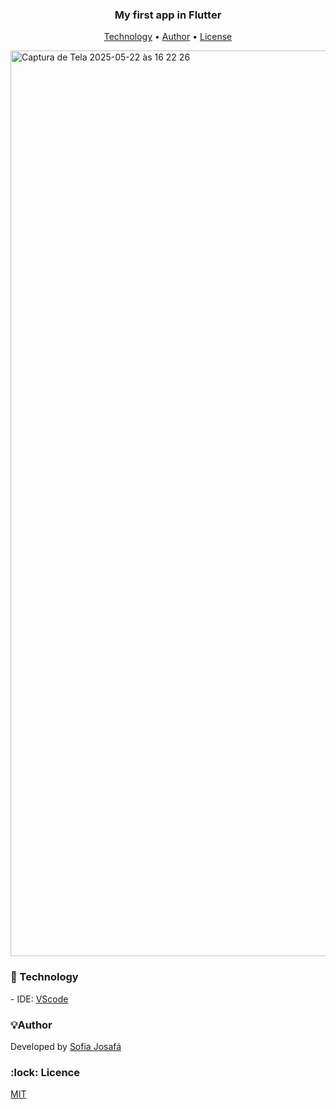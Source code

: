 <h3 align="center">My first app in Flutter</h3>

<p align="center">
 <a href="#technology">Technology</a> • 
 <a href="#author">Author</a> •
 <a href="#licence">License</a>
</p>

<img width="1449" alt="Captura de Tela 2025-05-22 às 16 22 26" src="https://github.com/user-attachments/assets/6485a99e-1eb5-4a7a-9e9e-6a23e98be302" />

<h3 id=technology>🔎 Technology</h3>
- IDE: <a href="https://code.visualstudio.com/download">VScode</a><br>

<h3 id=author>💡Author</h3>
Developed by <a href="https://www.linkedin.com/in/sofia-josaf%C3%A1-062a18310/" target="_blank">Sofia Josafá</a>


<h3 id=licence>:lock: Licence</h3>
<a href="https://github.com/sosojosafars/csharp-unit-test-programada-mente/blob/main/LICENSE" target="_blank">MIT</a>
